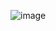 ![image](https://github.com/Rahul-chaurasiya/Leetcode-Practice-Problem/assets/77222540/dfdc3a6c-b883-465d-abdb-236f65c55301)
